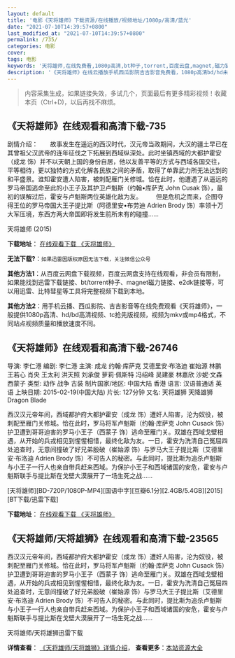 ```yaml
---
layout: default
title: '电影《天将雄师》下载资源/在线播放/视频地址/1080p/高清/蓝光'
date: "2021-07-10T14:39:57+0800"
last_modified_at: "2021-07-10T14:39:57+0800"
permalink: /735/
categories: 电影
cover:
tags: 电影
keywords: '天将雄师,在线免费看,1080p高清,bt种子,torrent,百度云盘,magnet,磁力链,迅雷下载资源'
description: '《天将雄师》在线云播放手机西瓜影院吉吉影音免费看，1080p高清bd/hd未删减完整版和tc抢先枪版，mkv/mp4格式，附带bt/torrent种子、magnet/磁力链、百度云盘、网盘资源迅雷下载链接'
---
```


>内容采集生成，如果链接失效，多试几个，页面最后有更多精彩视频！收藏本页（Ctrl+D)，以后再找不麻烦。


## 《天将雄师》在线观看和高清下载-735

剧情介绍：　　故事发生在遥远的西汉时代，汉元帝当政期间，大汉的疆土早已在其曾祖父汉武帝的连年征伐之下拓展到西域纵深处。此时坐镇西域的大都护霍安（成龙 饰）并不以天朝上国的身份自居，他以友善平等的方式与西域各国交往，平等相待，更以独特的方式化解各民族之间的矛盾，取得了单靠武力所无法达到的和平盛景。谁知霍安遭人陷害，被刺配雁门关修城。恰在此时，他遭遇了从遥远的罗马帝国逃命至此的小王子及其护卫卢魁斯（约翰•库萨克 John Cusak 饰），最初的误解过后，霍安与卢魁斯两位英雄化敌为友。   　　但是危机之而来，企图夺得王位的罗马帝国大王子提比斯（阿德里安•布劳迪 Adrien Brody 饰）率领十万大军压境，东西方两大帝国即将发生前所未有的碰撞……


天将雄师 (2015)

**下载地址**： [在线观看下载 《天将雄师》](https://www.btbtdy.me/btdy/dy377.html) 


**无法下载?**：`如果迅雷因版权原因无法下载，关注微信公众号 `

**其他方法1**：从百度云网盘下载视频，百度云网盘支持在线观看，非会员有限制，如果能找到迅雷下载链接、bt/torrent种子、magnet磁力链接、e2dk链接等，可以用迅雷、比特彗星等工具将完整视频下载到本地。

**其他方法2**：用手机云播、西瓜影院、吉吉影音等在线免费观看《天将雄师》，一般提供1080p高清、hd/bd高清视频、tc抢先版视频，视频为mkv或mp4格式，不同站点视频质量和播放速度不同。


## 《天将雄师》在线观看和高清下载-26746

导演: 李仁港 编剧: 李仁港 主演: 成龙 约翰·库萨克 艾德里安·布洛迪 崔始源 林鹏 王若心 肖央 王太利 洪天照 刘承俊 萝莉·佩斯特 冯绍峰 吴建豪 林嘉欣 沙妮·文森 西蒙子 类型: 动作 战争 古装 制片国家/地区: 中国大陆 香港 语言: 汉语普通话 英语 上映日期: 2015-02-19(中国大陆) 片长: 127分钟 又名: 天将雄狮 天降雄狮 Dragon Blade

西汉汉元帝年间，西域都护府大都护霍安（成龙 饰）遭奸人陷害，沦为奴役，被刺配至雁门关修城。恰在此时，罗马将军卢魁斯（约翰·库萨克 John Cusack 饰）护卫遭到哥哥迫害的罗马小王子（西蒙子 饰）逃命至雁门关。双雄在西域戈壁相遇，从开始的兵戎相见到惺惺相惜，最终化敌为友。一日，霍安为洗清自己冤屈四处追查时，无意间撞破了好兄弟殷破（崔始源 饰）与罗马大王子提比斯（艾德里安·布洛迪 Adrien Brody 饰）不可告人的秘密。与此同时，提比斯为追杀卢魁斯与小王子一行人也亲自带兵赶来西域。为保护小王子和西域诸国的安危，霍安与卢魁斯联手与提比斯在戈壁大漠展开了一场生死之战……


[天将雄师][BD-720P/1080P-MP4][国语中字][豆瓣6.1分][2.4GB/5.4GB][2015][BT下载/迅雷下载]

**下载地址**： [在线观看下载 《天将雄师》](https://www.btdx8.com/torrent/dragon_blade_2015.html) 


## 《天将雄师/天将雄狮》在线观看和高清下载-23565

西汉汉元帝年间，西域都护府大都护霍安（成龙 饰）遭奸人陷害，沦为奴役，被刺配至雁门关修城。恰在此时，罗马将军卢魁斯（约翰·库萨克 John Cusack 饰）护卫遭到哥哥迫害的罗马小王子（西蒙子 饰）逃命至雁门关。双雄在西域戈壁相遇，从开始的兵戎相见到惺惺相惜，最终化敌为友。一日，霍安为洗清自己冤屈四处追查时，无意间撞破了好兄弟殷破（崔始源 饰）与罗马大王子提比斯（艾德里安·布洛迪 Adrien Brody 饰）不可告人的秘密。与此同时，提比斯为追杀卢魁斯与小王子一行人也亲自带兵赶来西域。为保护小王子和西域诸国的安危，霍安与卢魁斯联手与提比斯在戈壁大漠展开了一场生死之战&hellip;…


天将雄师/天将雄狮迅雷下载

**详情查看**： [《天将雄师/天将雄狮》详情介绍](/movie/23565/)， **查看更多**：[本站资源大全](/movie/t/all/)

